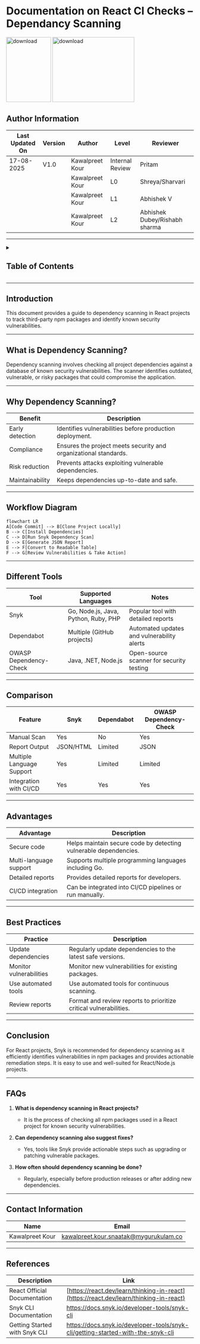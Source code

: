 # Documentation on React CI Checks – Dependancy Scanning
<img width="120" height="174" alt="download" src="https://github.com/user-attachments/assets/869b8250-6bc8-4720-8cdb-f9dda8949fa0" />
<img width="220" height="174" alt="download" src="https://github.com/user-attachments/assets/1a9c1057-d07f-4999-a714-a1719bcc286b" />



## Author Information

| Last Updated On | Version | Author           | Level           | Reviewer               |
|-----------------|---------|------------------|-----------------|------------------------|
| 17-08-2025      | V1.0    | Kawalpreet Kour  | Internal Review | Pritam                 |
|                 |         | Kawalpreet Kour  | L0              | Shreya/Sharvari        |
|                 |         | Kawalpreet Kour  | L1              | Abhishek V             |
|                 |         | Kawalpreet Kour  | L2              | Abhishek Dubey/Rishabh sharma |

---
<details>
  <summary><h2><strong>Table of Contents</strong></h2></summary>

- [Introduction](#introduction)  
- [What is Dependency Scanning?](#what-is-dependency-scanning)  
- [Why Dependency Scanning?](#why-dependency-scanning)  
- [Workflow Diagram](#workflow-diagram)  
- [Different Tools](#different-tools)  
- [Comparison](#comparison)  
- [Advantages](#advantages)  
- [Best Practices](#best-practices)  
- [Conclusion](#conclusion)  
- [FAQs](#faqs)  
- [References](#references)  

</details>


---

## Introduction

This document provides a guide to dependency scanning in React projects to track third-party npm packages and identify known security vulnerabilities.

---

## What is Dependency Scanning?

Dependency scanning involves checking all project dependencies against a database of known security vulnerabilities. The scanner identifies outdated, vulnerable, or risky packages that could compromise the application.
 

---

## Why Dependency Scanning?

| Benefit            | Description                                               |
|-------------------|-----------------------------------------------------------|
| Early detection    | Identifies vulnerabilities before production deployment. |
| Compliance         | Ensures the project meets security and organizational standards. |
| Risk reduction     | Prevents attacks exploiting vulnerable dependencies.    |
| Maintainability    | Keeps dependencies up-to-date and safe.                 |

---

## Workflow Diagram

```mermaid
flowchart LR
A[Code Commit] --> B[Clone Project Locally]
B --> C[Install Dependencies]
C --> D[Run Snyk Dependency Scan]
D --> E[Generate JSON Report]
E --> F[Convert to Readable Table]
F --> G[Review Vulnerabilities & Take Action]
```
---

## Different Tools

| Tool                     | Supported Languages                       | Notes                                    |
|---------------------------|------------------------------------------|------------------------------------------|
| Snyk                     | Go, Node.js, Java, Python, Ruby, PHP    | Popular tool with detailed reports       |
| Dependabot               | Multiple (GitHub projects)              | Automated updates and vulnerability alerts |
| OWASP Dependency-Check    | Java, .NET, Node.js                     | Open-source scanner for security testing |

---

## Comparison

| Feature                     | Snyk             | Dependabot        | OWASP Dependency-Check |
|------------------------------|-----------------|-----------------|-----------------------|
| Manual Scan                  | Yes             | No              | Yes                   |
| Report Output                | JSON/HTML       | Limited         | JSON                  |
| Multiple Language Support    | Yes             | Limited         | Limited               |
| Integration with CI/CD       | Yes             | Yes             | Yes                   |

---

## Advantages

| Advantage                        | Description                                              |
|---------------------------------|----------------------------------------------------------|
| Secure code                       | Helps maintain secure code by detecting vulnerable dependencies. |
| Multi-language support            | Supports multiple programming languages including Go.  |
| Detailed reports                  | Provides detailed reports for developers.              |
| CI/CD integration                 | Can be integrated into CI/CD pipelines or run manually. |

---

## Best Practices

| Practice                           | Description                                               |
|-----------------------------------|-----------------------------------------------------------|
| Update dependencies                | Regularly update dependencies to the latest safe versions. |
| Monitor vulnerabilities            | Monitor new vulnerabilities for existing packages.       |
| Use automated tools                 | Use automated tools for continuous scanning.            |
| Review reports                     | Format and review reports to prioritize critical vulnerabilities. |

---

## Conclusion

For React projects, Snyk is recommended for dependency scanning as it efficiently identifies vulnerabilities in npm packages and provides actionable remediation steps. It is easy to use and well-suited for React/Node.js projects.

---

## FAQs

1. **What is dependency scanning in React projects?**  
   - It is the process of checking all npm packages used in a React project for known security vulnerabilities.  

2. **Can dependency scanning also suggest fixes?**  
   - Yes, tools like Snyk provide actionable steps such as upgrading or patching vulnerable packages.  

3. **How often should dependency scanning be done?**  
   - Regularly, especially before production releases or after adding new dependencies.

---

## Contact Information

| Name             | Email                          |
|------------------|--------------------------------|
| Kawalpreet Kour  | kawalpreet.kour.snaatak@mygurukulam.co |

---
## References

| Description                               | Link                                                                 |
|-------------------------------------------|----------------------------------------------------------------------|
| React Official Documentation | [https://react.dev/learn/thinking-in-react](https://react.dev/learn/thinking-in-react) |
| Snyk CLI Documentation                     | https://docs.snyk.io/developer-tools/snyk-cli                       |
| Getting Started with Snyk CLI             | https://docs.snyk.io/developer-tools/snyk-cli/getting-started-with-the-snyk-cli |

